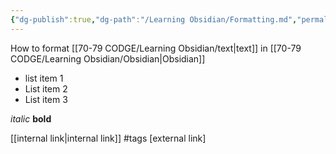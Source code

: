 ```yaml
---
{"dg-publish":true,"dg-path":"/Learning Obsidian/Formatting.md","permalink":"//learning-obsidian/formatting/","created":"","updated":""}
---
```


How to format [[70-79 CODGE/Learning Obsidian/text\|text]] in [[70-79 CODGE/Learning Obsidian/Obsidian\|Obsidian]]

- list item 1
- List item 2
- List item 3

*italic*
**bold**


[[internal link\|internal link]]
#tags
[external link]
